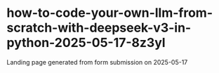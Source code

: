 # how-to-code-your-own-llm-from-scratch-with-deepseek-v3-in-python-2025-05-17-8z3yl
Landing page generated from form submission on 2025-05-17
